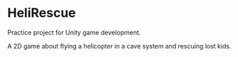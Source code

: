 # HeliRescue
Practice project for Unity game development.

A 2D game about flying a helicopter in a cave system and rescuing lost kids.
